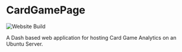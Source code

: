 # CardGamePage
![Website Build](https://github.com/Soyvolon/CardGamePage/workflows/Website%20Build/badge.svg?branch=master)

A Dash based web application for hosting Card Game Analytics on an Ubuntu Server.

